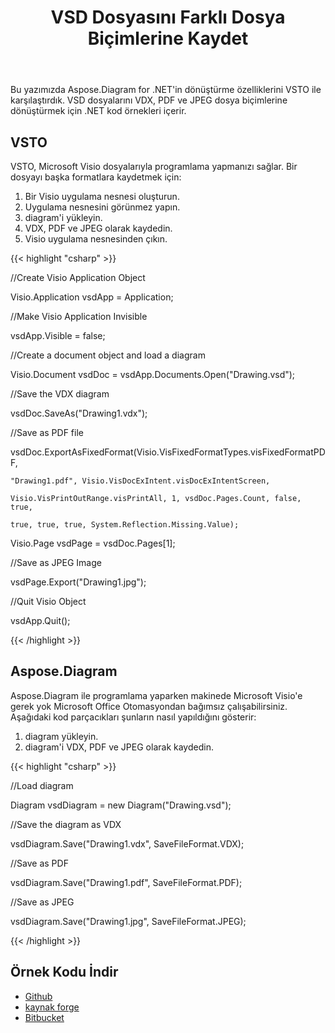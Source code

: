 ﻿---
title: VSD Dosyasını Farklı Dosya Biçimlerine Kaydet
type: docs
weight: 10
url: /tr/net/save-vsd-file-to-different-file-formats/
---
Bu yazımızda Aspose.Diagram for .NET'in dönüştürme özelliklerini VSTO ile karşılaştırdık. VSD dosyalarını VDX, PDF ve JPEG dosya biçimlerine dönüştürmek için .NET kod örnekleri içerir.
## **VSTO**
VSTO, Microsoft Visio dosyalarıyla programlama yapmanızı sağlar. Bir dosyayı başka formatlara kaydetmek için:

1. Bir Visio uygulama nesnesi oluşturun.
1. Uygulama nesnesini görünmez yapın.
1. diagram'i yükleyin.
1. VDX, PDF ve JPEG olarak kaydedin.
1. Visio uygulama nesnesinden çıkın.

{{< highlight "csharp" >}}

 //Create Visio Application Object

Visio.Application vsdApp = Application;

//Make Visio Application Invisible

vsdApp.Visible = false;

//Create a document object and load a diagram

Visio.Document vsdDoc = vsdApp.Documents.Open("Drawing.vsd");

//Save the VDX diagram

vsdDoc.SaveAs("Drawing1.vdx");

//Save as PDF file

vsdDoc.ExportAsFixedFormat(Visio.VisFixedFormatTypes.visFixedFormatPDF,

	"Drawing1.pdf", Visio.VisDocExIntent.visDocExIntentScreen,

	Visio.VisPrintOutRange.visPrintAll, 1, vsdDoc.Pages.Count, false, true,

	true, true, true, System.Reflection.Missing.Value);

Visio.Page vsdPage = vsdDoc.Pages[1];

//Save as JPEG Image

vsdPage.Export("Drawing1.jpg");

//Quit Visio Object

vsdApp.Quit();

{{< /highlight >}}
## **Aspose.Diagram**
Aspose.Diagram ile programlama yaparken makinede Microsoft Visio'e gerek yok Microsoft Office Otomasyondan bağımsız çalışabilirsiniz. Aşağıdaki kod parçacıkları şunların nasıl yapıldığını gösterir:

1. diagram yükleyin.
1. diagram'i VDX, PDF ve JPEG olarak kaydedin.

{{< highlight "csharp" >}}

 //Load diagram

Diagram vsdDiagram = new Diagram("Drawing.vsd");

//Save the diagram as VDX

vsdDiagram.Save("Drawing1.vdx", SaveFileFormat.VDX);

//Save as PDF

vsdDiagram.Save("Drawing1.pdf", SaveFileFormat.PDF);

//Save as JPEG

vsdDiagram.Save("Drawing1.jpg", SaveFileFormat.JPEG);

{{< /highlight >}}
## **Örnek Kodu İndir**
- [Github](https://github.com/asposemarketplace/Aspose_for_VSTO/releases/download/Aspose.Diagram1.0/Save.VSD.file.to.different.file.formats.VDX.PDF.and.JPEG.Aspose.Diagram.zip)
- [kaynak forge](https://sourceforge.net/projects/asposevsto/files/Aspose.Diagram%20Vs%20VSTO%20Visio/Save%20VSD%20file%20to%20different%20file%20formats%20VDX%20PDF%20and%20JPEG%20\(Aspose.Diagram\).zip/indir)
- [Bitbucket](https://bitbucket.org/asposemarketplace/aspose-for-vsto/downloads/Save%20VSD%20file%20to%20different%20file%20formats%20VDX%20PDF%20and%20JPEG%20\(Aspose.Diagram\).zip)
